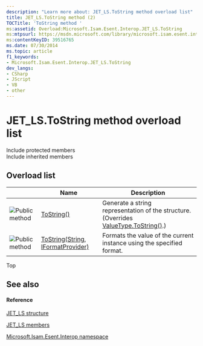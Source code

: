 ```yaml
---
description: "Learn more about: JET_LS.ToString method overload list"
title: JET_LS.ToString method (2)
TOCTitle: 'ToString method '
ms:assetid: Overload:Microsoft.Isam.Esent.Interop.JET_LS.ToString
ms:mtpsurl: https://msdn.microsoft.com/library/microsoft.isam.esent.interop.jet_ls.tostring(v=EXCHG.10)
ms:contentKeyID: 39516765
ms.date: 07/30/2014
ms.topic: article
f1_keywords:
- Microsoft.Isam.Esent.Interop.JET_LS.ToString
dev_langs:
- CSharp
- JScript
- VB
- other
---
```


# JET_LS.ToString method overload list

Include protected members  
Include inherited members  

## Overload list

<table>
<thead>
<tr class="header">
<th> </th>
<th>Name</th>
<th>Description</th>
</tr>
</thead>
<tbody>
<tr class="odd">
<td><img src="../images/dn292146.pubmethod(exchg.10).gif" title="Public method" alt="Public method" /></td>
<td><a href="hh557929(v=exchg.10).md">ToString()</a></td>
<td>Generate a string representation of the structure. (Overrides <a href="/dotnet/api/system.valuetype.tostring#System_ValueType_ToString">ValueType.ToString()</a>.)</td>
</tr>
<tr class="even">
<td><img src="../images/dn292146.pubmethod(exchg.10).gif" title="Public method" alt="Public method" /></td>
<td><a href="hh557697(v=exchg.10).md">ToString(String, IFormatProvider)</a></td>
<td>Formats the value of the current instance using the specified format.</td>
</tr>
</tbody>
</table>


Top

## See also

#### Reference

[JET_LS structure](./jet-ls-structure.md)

[JET_LS members](./jet-ls-members.md)

[Microsoft.Isam.Esent.Interop namespace](./microsoft.isam.esent.interop-namespace.md)
